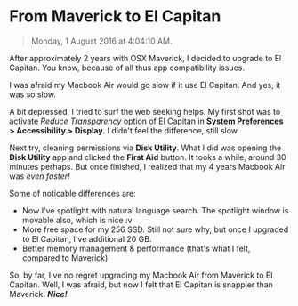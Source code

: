 # From Maverick to El Capitan
>Monday, 1 August 2016 at 4:04:10 AM.

After approximately 2 years with OSX Maverick, I decided to upgrade to El Capitan. You know, because of all thus app compatibility issues.

I was afraid my Macbook Air would go slow if it use El Capitan. And yes, it was so slow.

A bit depressed, I tried to surf the web seeking helps. My first shot was to activate _Reduce Transparency_ option of El Capitan in **System Preferences &gt; Accessibility &gt; Display**. I didn't feel the difference, still slow.

Next try, cleaning permissions via **Disk Utility**. What I did was opening the **Disk Utility** app and clicked the **First Aid** button. It tooks a while, around 30 minutes perhaps. But once finished, I realized that my 4 years Macbook Air was *even faster!*

Some of noticable differences are:

- Now I've spotlight with natural language search. The spotlight window is movable also, which is nice :v
- More free space for my 256 SSD. Still not sure why, but once I upgraded to El Capitan, I've additional 20 GB.
- Better memory management & performance (that's what I felt, compared to Maverick)

So, by far, I've no regret upgrading my Macbook Air from Maverick to El Capitan. Well, I was afraid, but now I felt that El Capitan is snappier than Maverick. **_Nice!_**
